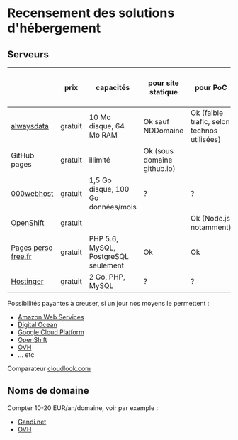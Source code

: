 Recensement des solutions d'hébergement
=======================================

## Serveurs

|          | prix | capacités | pour site statique | pour PoC | pour outils existants / plateforme souveraine |
|----------|------|-----------|--------------------|----------|-----------------------------------------------|
|[alwaysdata](https://www.alwaysdata.com/)|gratuit| 10 Mo disque, 64 Mo RAM | Ok sauf NDDomaine | Ok (faible trafic, selon technos utilisées) | |
|GitHub pages| gratuit | illimité | Ok (sous domaine github.io) |  |  |
|[000webhost](https://www.000webhost.com)| gratuit | 1,5 Go disque, 100 Go données/mois | ? | ? | ? |
|[OpenShift](https://www.openshift.com/)| gratuit |  |  | Ok (Node.js notamment) |  |
|[Pages perso free.fr](http://pagesperso.free.fr/)| gratuit | PHP 5.6, MySQL, PostgreSQL seulement | Ok | Ok | Ok |
|[Hostinger](http://www.hostinger.fr/)|gratuit|2 Go, PHP, MySQL| ? | ? | ? |

Possibilités payantes à creuser, si un jour nos moyens le permettent :

* [Amazon Web Services](https://aws.amazon.com)
* [Digital Ocean](https://www.digitalocean.com)
* [Google Cloud Platform](https://cloud.google.com/)
* [OpenShift](https://www.openshift.com/)
* [OVH](https://www.ovh.com/fr/)
* ... etc

Comparateur [cloudlook.com](http://www.cloudlook.com/)

## Noms de domaine

Compter 10-20 EUR/an/domaine, voir par exemple :

* [Gandi.net](http://www.gandi.net/domaine)
* [OVH](https://www.ovh.com/fr/domaines/)
